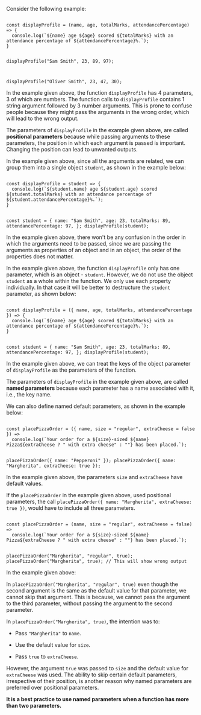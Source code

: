Consider the following example:

<codeblock language="javascript" type="lesson">
<code>
const displayProfile = (name, age, totalMarks, attendancePercentage) => {
  console.log(`${name} age ${age} scored ${totalMarks} with an attendance percentage of ${attendancePercentage}%.`);
}

displayProfile("Sam Smith", 23, 89, 97);

displayProfile("Oliver Smith", 23, 47, 30);
</code>
</codeblock>

In the example given above,
the function `displayProfile`
has 4 parameters,
3 of which are numbers.
The function calls to `displayProfile`
contains 1 string argument
followed by 3 number arguments.
This is prone to confuse people
because they might
pass the arguments in the wrong order,
which will lead to the wrong output.

The parameters of `displayProfile`
in the example given above,
are called **positional parameters**
because while passing arguments
to these parameters,
the position in which each argument
is passed is important.
Changing the position
can lead to unwanted outputs.

In the example given above,
since all the arguments are related,
we can group them into
a single object `student`,
as shown in the example below:

<codeblock language="javascript" type="lesson">
<code>
const displayProfile = student => {
  console.log(`${student.name} age ${student.age} scored ${student.totalMarks} with an attendance percentage of ${student.attendancePercentage}%.`);
}

const student = {
  name: "Sam Smith",
  age: 23,
  totalMarks: 89,
  attendancePercentage: 97,
};
displayProfile(student);
</code>
</codeblock>

In the example given above,
there won't be any confusion
in the order in which
the arguments need to be passed,
since we are passing the arguments
as properties of an object
and
in an object,
the order of the properties does not matter.

In the example given above,
the function `displayProfile`
only has one parameter,
which is an object - `student`.
However, we do not use the object `student`
as a whole within the function.
We only use each property individually.
In that case it will be better
to destructure the `student` parameter,
as shown below:

<codeblock language="javascript" type="lesson">
<code>
const displayProfile = ({ name, age, totalMarks, attendancePercentage }) => {
  console.log(`${name} age ${age} scored ${totalMarks} with an attendance percentage of ${attendancePercentage}%.`);
}

const student = {
  name: "Sam Smith",
  age: 23,
  totalMarks: 89,
  attendancePercentage: 97,
};
displayProfile(student);
</code>
</codeblock>

In the example given above,
we can treat the keys
of the object parameter of `displayProfile`
as the parameters of the function.

The parameters of `displayProfile`
in the example given above,
are called **named parameters**
because each parameter
has a name associated with it,
i.e., the key name.

We can also define named default parameters,
as shown in the example below:

<codeblock language="javascript" type="lesson">
<code>
const placePizzaOrder = ({ name, size = "regular", extraCheese = false }) =>
  console.log(`Your order for a ${size}-sized ${name} Pizza${extraCheese ? " with extra cheese" : ""} has been placed.`);

placePizzaOrder({ name: "Pepperoni" });
placePizzaOrder({ name: "Margherita", extraCheese: true });
</code>
</codeblock>

In the example given above,
the parameters `size` and `extraCheese`
have default values.

If the `placePizzaOrder`
in the example given above,
used positional parameters,
the call `placePizzaOrder({ name: "Margherita", extraCheese: true })`,
would have to include all three parameters.

<codeblock language="javascript" type="lesson">
<code>
const placePizzaOrder = (name, size = "regular", extraCheese = false) =>
  console.log(`Your order for a ${size}-sized ${name} Pizza${extraCheese ? " with extra cheese" : ""} has been placed.`);

placePizzaOrder("Margherita", "regular", true);
placePizzaOrder("Margherita", true); // This will show wrong output
</code>
</codeblock>

In the example given above:

In `placePizzaOrder("Margherita", "regular", true)`
even though the second argument
is the same as the default value
for that parameter,
we cannot skip that argument.
This is because,
we cannot pass
the argument to the third parameter,
without passing the argument
to the second parameter.

In `placePizzaOrder("Margherita", true)`,
the intention was to:

- Pass `"Margherita"` to `name`.

- Use the default value for `size`.

- Pass `true` to `extraCheese`.

However, the argument `true`
was passed to `size`
and
the default value for `extraCheese` was used.
The ability to skip certain default parameters,
irrespective of their position,
is another reason why named parameters
are preferred over positional parameters.

**It is a best practice to
use named parameters when a function
has more than two parameters.**
